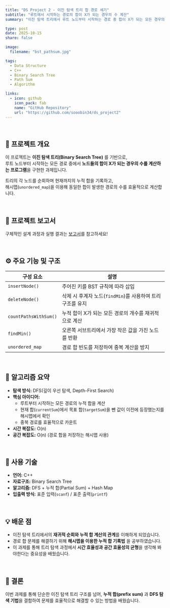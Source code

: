 ```yaml
---
title: "DS Project 2 - 이진 탐색 트리 합 경로 세기"
subtitle: "루트에서 시작하는 경로의 합이 X가 되는 경우의 수 계산"
summary: "이진 탐색 트리에서 루트 노드부터 시작하는 경로 중 합이 X가 되는 모든 경우의 수를 계산하는 프로그램을 구현했습니다."

type: post
date: 2025-10-15
share: false

image:
  filename: "bst_pathsum.jpg"

tags:
  - Data Structure
  - C++
  - Binary Search Tree
  - Path Sum
  - Algorithm

links:
  - icon: github
    icon_pack: fab
    name: "GitHub Repository"
    url: "https://github.com/sooobin34/ds_project2"
---
```


<br>

## 🎯 프로젝트 개요
이 프로젝트는 **이진 탐색 트리(Binary Search Tree)** 를 기반으로,  
루트 노드부터 시작하는 모든 경로 중에서 **노드들의 합이 X가 되는 경우의 수를 계산하는 프로그램**을 구현한 과제입니다.  

트리의 각 노드를 순회하며 현재까지의 누적 합을 기록하고,  
해시맵(`unordered_map`)을 이용해 동일한 합이 발생한 경로의 수를 효율적으로 계산합니다.  

<br>

## 📄 프로젝트 보고서  
구체적인 설계 과정과 실행 결과는 [보고서](/files/ds_project123_report.pdf)를 참고하세요!

<br>

## ⚙️ 주요 기능 및 구조
| 구성 요소 | 설명 |
|------------|-------|
| `insertNode()` | 주어진 키를 BST 규칙에 따라 삽입 |
| `deleteNode()` | 삭제 시 후계자 노드(`findMin`)를 사용하여 트리 구조를 유지 |
| `countPathsWithSum()` | 누적 합이 X가 되는 모든 경로의 개수를 재귀적으로 계산 |
| `findMin()` | 오른쪽 서브트리에서 가장 작은 값을 가진 노드를 반환 |
| `unordered_map` | 경로 합 빈도를 저장하여 중복 계산을 방지 |

<br>

## 🧠 알고리즘 요약
- **탐색 방식:** DFS(깊이 우선 탐색, Depth-First Search)  
- **핵심 아이디어:**  
  - 루트부터 시작하는 모든 경로의 누적 합을 계산  
  - 현재 합(`currentSum`)에서 목표 합(`targetSum`)을 뺀 값이 이전에 등장했는지를 해시맵에서 확인  
  - 중복 경로를 효율적으로 카운트  
- **시간 복잡도:** O(n)  
- **공간 복잡도:** O(n) (경로 합을 저장하는 해시맵 사용)

<br>

## 🧩 사용 기술
- **언어:** C++  
- **자료구조:** Binary Search Tree  
- **알고리즘:** DFS + 누적 합(Partial Sum) + Hash Map  
- **입출력 방식:** 표준 입력(`scanf`) / 표준 출력(`printf`)  

<br>

## 💡 배운 점
- 이진 탐색 트리에서의 **재귀적 순회와 누적 합 계산의 관계**를 이해하게 되었습니다.  
- 경로 합 문제를 해결하기 위해 **해시맵을 이용한 누적 합 기록법** 을 공부하였습니다.  
- 이 과제를 통해 트리 탐색 과정에서 **시간 효율성과 공간 효율성의 균형**을 생각해 봐야한다는 중요성을 배웠습니다.  

<br>

## 📘 결론
이번 과제를 통해 단순한 이진 탐색 트리 구조를 넘어, **누적 합(prefix sum)** 과 **DFS 탐색 기법**을 결합하여 문제를 효율적으로 해결할 수 있는 방법을 배웠습니다.

<dr>